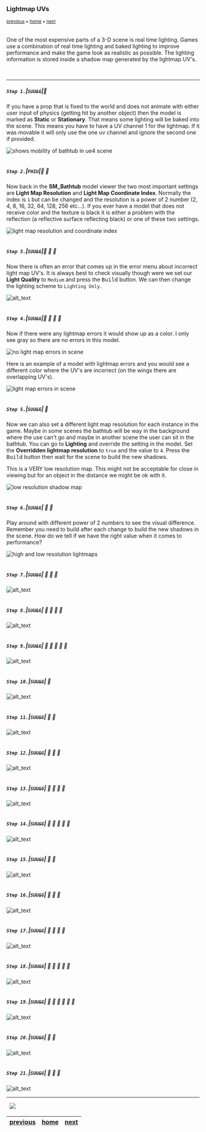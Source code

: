 <img src="https://via.placeholder.com/1000x4/45D7CA/45D7CA" alt="drawing" height="4px"/>

### Lightmap UVs

<sub>[previous](../model-maya/README.md#user-content-setting-up-model-in-maya) • [home](../README.md#user-content-ue4-static-meshes) • [next](../)</sub>

<img src="https://via.placeholder.com/1000x4/45D7CA/45D7CA" alt="drawing" height="4px"/>

One of the most expensive parts of a 3-D scene is real time lighting.  Games use a combination of real time lighting and baked lighting to improve performance and make the game look as realistic as possible.  The lighting information is stored inside a shadow map generated by the lightmap UV's.

<br>

---


##### `Step 1.`\|`SUU&G`|:small_blue_diamond:

If you have a prop that is fixed to the world and does not animate with either user input of physics (getting hit by another object) then the model is marked as **Static** or **Stationary**. That means some lighting will be baked into the scene. This means you have to have a UV channel 1 for the lightmap.  If it was movable it will only use the one uv channel and ignore the second one if provided.

![shows mobility of bathtub in ue4 scene](images/NeedsLightMapUV.jpg)

<img src="https://via.placeholder.com/500x2/45D7CA/45D7CA" alt="drawing" height="2px" alt = ""/>

##### `Step 2.`\|`FHIU`|:small_blue_diamond: :small_blue_diamond: 

Now back in the **SM_Bathtub** model viewer the two most important settings are **Light Map Resolution** and **Light Map Coordinate Index**.  Normally the index is `1` but can be changed and the resolution is a power of 2 number (2, 4, 8, 16, 32, 64, 128, 256 etc...). If you ever have a model that does not receive color and the texture is black it is either a problem with the reflection (a reflective surface reflecting black) or one of these two settings.

![light map resolution and coordinate index](images/UVChannelResolution.jpg)

<img src="https://via.placeholder.com/500x2/45D7CA/45D7CA" alt="drawing" height="2px" alt = ""/>

##### `Step 3.`\|`SUU&G`|:small_blue_diamond: :small_blue_diamond: :small_blue_diamond:

Now there is often an error that comes up in the error menu about incorrect light map UV's.  It is always best to check visually though were we set our **Light Quality** to `Medium` and press the <kbd>Build</kbd> button.  We can then change the lighting scheme to `Lighting Only`.

![alt_text](images/CheckForLightingErrors.jpg)

<img src="https://via.placeholder.com/500x2/45D7CA/45D7CA" alt="drawing" height="2px" alt = ""/>

##### `Step 4.`\|`SUU&G`|:small_blue_diamond: :small_blue_diamond: :small_blue_diamond: :small_blue_diamond:

Now if there were any lightmap errors it would show up as a color.  I only see gray so there are no errors in this model.

![no light map errors in scene](images/NoLightMapErrors.jpg)

Here is an example of a model with lightmap errors and you would see a different color where the UV's are incorrect (on the wings there are overlapping UV's).

![light map errors in scene](images/LightMapErrors.png)

<img src="https://via.placeholder.com/500x2/45D7CA/45D7CA" alt="drawing" height="2px" alt = ""/>

##### `Step 5.`\|`SUU&G`| :small_orange_diamond:

Now we can also set a different light map resolution for each instance in the game.  Maybe in some scenes the bathtub will be way in the background where the use can't go and maybe in another scene the user can sit in the bathtub. You can go to **Lighting** and override the setting in the model.  Set the **Overridden lightmap resolution** to `true` and the value to `4`.  Press the <kbd>Build</kbd> button then wait for the scene to build the new shadows.

This is a VERY low resolution map.  This might not be acceptable for close in viewing but for an object in the distance we might be ok with it.  

![low resolution shadow map](images/LowShadowMap.jpg)

<img src="https://via.placeholder.com/500x2/45D7CA/45D7CA" alt="drawing" height="2px" alt = ""/>

##### `Step 6.`\|`SUU&G`| :small_orange_diamond: :small_blue_diamond:

Play around with different power of 2 numbers to see the visual difference.  Remember you need to build after each change to build the new shadows in the scene.  How do we tell if we have the right value when it comes to performance?

![high and low resolution lightmaps](images/DifferentResolutions.jpg)

<img src="https://via.placeholder.com/500x2/45D7CA/45D7CA" alt="drawing" height="2px" alt = ""/>

##### `Step 7.`\|`SUU&G`| :small_orange_diamond: :small_blue_diamond: :small_blue_diamond:

![alt_text](images/.jpg)

<img src="https://via.placeholder.com/500x2/45D7CA/45D7CA" alt="drawing" height="2px" alt = ""/>

##### `Step 8.`\|`SUU&G`| :small_orange_diamond: :small_blue_diamond: :small_blue_diamond: :small_blue_diamond:

![alt_text](images/.jpg)

<img src="https://via.placeholder.com/500x2/45D7CA/45D7CA" alt="drawing" height="2px" alt = ""/>

##### `Step 9.`\|`SUU&G`| :small_orange_diamond: :small_blue_diamond: :small_blue_diamond: :small_blue_diamond: :small_blue_diamond:

![alt_text](images/.jpg)

<img src="https://via.placeholder.com/500x2/45D7CA/45D7CA" alt="drawing" height="2px" alt = ""/>

##### `Step 10.`\|`SUU&G`| :large_blue_diamond:

![alt_text](images/.jpg)

<img src="https://via.placeholder.com/500x2/45D7CA/45D7CA" alt="drawing" height="2px" alt = ""/>

##### `Step 11.`\|`SUU&G`| :large_blue_diamond: :small_blue_diamond: 

![alt_text](images/.jpg)

<img src="https://via.placeholder.com/500x2/45D7CA/45D7CA" alt="drawing" height="2px" alt = ""/>


##### `Step 12.`\|`SUU&G`| :large_blue_diamond: :small_blue_diamond: :small_blue_diamond: 

![alt_text](images/.jpg)

<img src="https://via.placeholder.com/500x2/45D7CA/45D7CA" alt="drawing" height="2px" alt = ""/>

##### `Step 13.`\|`SUU&G`| :large_blue_diamond: :small_blue_diamond: :small_blue_diamond:  :small_blue_diamond: 

![alt_text](images/.jpg)

<img src="https://via.placeholder.com/500x2/45D7CA/45D7CA" alt="drawing" height="2px" alt = ""/>

##### `Step 14.`\|`SUU&G`| :large_blue_diamond: :small_blue_diamond: :small_blue_diamond: :small_blue_diamond:  :small_blue_diamond: 

![alt_text](images/.jpg)

<img src="https://via.placeholder.com/500x2/45D7CA/45D7CA" alt="drawing" height="2px" alt = ""/>

##### `Step 15.`\|`SUU&G`| :large_blue_diamond: :small_orange_diamond: 

![alt_text](images/.jpg)

<img src="https://via.placeholder.com/500x2/45D7CA/45D7CA" alt="drawing" height="2px" alt = ""/>

##### `Step 16.`\|`SUU&G`| :large_blue_diamond: :small_orange_diamond:   :small_blue_diamond: 

![alt_text](images/.jpg)

<img src="https://via.placeholder.com/500x2/45D7CA/45D7CA" alt="drawing" height="2px" alt = ""/>

##### `Step 17.`\|`SUU&G`| :large_blue_diamond: :small_orange_diamond: :small_blue_diamond: :small_blue_diamond:

![alt_text](images/.jpg)

<img src="https://via.placeholder.com/500x2/45D7CA/45D7CA" alt="drawing" height="2px" alt = ""/>

##### `Step 18.`\|`SUU&G`| :large_blue_diamond: :small_orange_diamond: :small_blue_diamond: :small_blue_diamond: :small_blue_diamond:

![alt_text](images/.jpg)

<img src="https://via.placeholder.com/500x2/45D7CA/45D7CA" alt="drawing" height="2px" alt = ""/>

##### `Step 19.`\|`SUU&G`| :large_blue_diamond: :small_orange_diamond: :small_blue_diamond: :small_blue_diamond: :small_blue_diamond: :small_blue_diamond:

![alt_text](images/.jpg)

<img src="https://via.placeholder.com/500x2/45D7CA/45D7CA" alt="drawing" height="2px" alt = ""/>

##### `Step 20.`\|`SUU&G`| :large_blue_diamond: :large_blue_diamond:

![alt_text](images/.jpg)

<img src="https://via.placeholder.com/500x2/45D7CA/45D7CA" alt="drawing" height="2px" alt = ""/>

##### `Step 21.`\|`SUU&G`| :large_blue_diamond: :large_blue_diamond: :small_blue_diamond:

![alt_text](images/.jpg)

___


<img src="https://via.placeholder.com/1000x4/dba81a/dba81a" alt="drawing" height="4px" alt = ""/>

<img src="https://via.placeholder.com/1000x100/45D7CA/000000/?text=Next Up - ADD NEXT TITLE">

<img src="https://via.placeholder.com/1000x4/dba81a/dba81a" alt="drawing" height="4px" alt = ""/>

| [previous](../model-maya/README.md#user-content-setting-up-model-in-maya)| [home](../README.md#user-content-ue4-static-meshes) | [next](../)|
|---|---|---|
